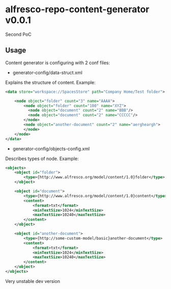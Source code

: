 # alfresco-repo-content-generator v0.0.1
Second PoC

## Usage
Content generator is configuring with 2 conf files:
* generator-config/data-struct.xml

Explains the structure of content. Example:

``` xml
<data store="workspace://SpacesStore" path="Company Home/Test folder">

    <node object="folder" count="3" name="AAAA">
        <node object="folder" count="100" name="XYZ">
          <node object="document" count="2" name="BBB"/>
          <node object="document" count="2" name="CCCCC"/>
        </node>
        <node object="another-document" count="2" name="aergheargh">
        </node>
    </node>
</data>
```

* generator-config/objects-config.xml

Describes types of node. Example:

```xml
<objects>
    <object id="folder">
        <type>{http://www.alfresco.org/model/content/1.0}folder</type>
    </object>

    <object id="document">
        <type>{http://www.alfresco.org/model/content/1.0}content</type>
        <content>
            <format>txt</format>
            <minTextSize>1024</minTextSize>
            <maxTextSize>10240</maxTextSize>
        </content>
    </object>

    <object id="another-document">
        <type>{http://some-custom-model/basic}another-document</type>
        <content>
            <format>txt</format>
            <minTextSize>1024</minTextSize>
            <maxTextSize>10240</maxTextSize>
        </content>
    </object>
</objects>
```

Very unstable dev version
